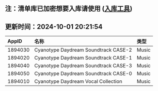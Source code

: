 ## 注：清单库已加密想要入库请使用 ([入库工具](https://github.com/BlankTMing/ManifestAutoUpdate/releases))

## 更新时间：2024-10-01 20:21:54
| AppID | 名称 | 类型  |
| :-------------------- | :----------------------------- | :----------- |
| 1894030 | Cyanotype Daydream Soundtrack CASE-2| Music |
| 1894020 | Cyanotype Daydream Soundtrack CASE-1| Music |
| 1894040 | Cyanotype Daydream Soundtrack CASE-3| Music |
| 1894050 | Cyanotype Daydream Soundtrack CASE-0| Music |
| 1894010 | Cyanotype Daydream Vocal Collection| Music |
